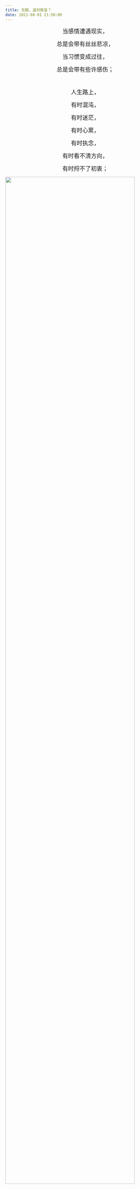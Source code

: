 ```yaml
---
title: 无眠，道何致盲？
date: 2021-08-01 21:50:00
---
```


<p style="text-align: center;"><span style="font-size: 18px;">当感情遭遇现实，</span></p>
<p style="text-align: center;"><span style="font-size: 18px;">总是会带有丝丝悲凉，</span></p>
<p style="text-align: center;"><span style="font-size: 18px;">当习惯变成过往，</span></p>
<p style="text-align: center;"><span style="font-size: 18px;">总是会带有些许感伤；</span></p>
<p><br></p>
<p style="text-align: center;"><span style="font-size: 18px;">人生路上，</span></p>
<p style="text-align: center;"><span style="font-size: 18px;">有时混沌，</span></p>
<p style="text-align: center;"><span style="font-size: 18px;">有时迷茫，</span></p>
<p style="text-align: center;"><span style="font-size: 18px;">有时心累，</span></p>
<p style="text-align: center;"><span style="font-size: 18px;">有时执念，</span></p>
<p style="text-align: center;"><span style="font-size: 18px;">有时看不清方向，</span></p>
<p style="text-align: center;"><span style="font-size: 18px;">有时捋不了初衷；</span></p>
<p><img data-s="300,640" data-type="jpeg" data-src="https://ssimg.frontenduse.top/image/2021/08/01/518b7b0c8a68f9d1563b0321630f4389.jpeg" data-ratio="1" data-w="640" style="vertical-align: middle;width: 90%;height: 90%;" src="https://ssimg.frontenduse.top/image/2021/08/01/518b7b0c8a68f9d1563b0321630f4389.jpeg"></p>
<p style="text-align: center;"><span style="font-size: 18px;">有些坚持，</span></p>
<p style="text-align: center;"><span style="font-size: 18px;">却换回渐行渐远，</span></p>
<p style="text-align: center;"><span style="font-size: 18px;">有些遇见，</span></p>
<p style="text-align: center;"><span style="font-size: 18px;">却来不及去多想；</span></p>
<p style="text-align: center;"><span style="font-size: 18px;">带刺前行，</span></p>
<p style="text-align: center;"><span style="font-size: 18px;">封闭了世界天窗，</span></p>
<p style="text-align: center;"><span style="font-size: 18px;">何惘希望，</span></p>
<p style="text-align: center;"><span style="font-size: 18px;">透不进一丝阳光；</span></p>
<p><br></p>
<p style="text-align: center;"><span style="font-size: 18px;">无眠的夜，</span></p>
<p style="text-align: center;"><span style="font-size: 18px;">多了也就没有知觉，</span></p>
<p style="text-align: center;"><span style="font-size: 18px;">沉醉的酒，</span></p>
<p style="text-align: center;"><span style="font-size: 18px;">喝了也能有歌就唱，</span></p>
<p style="text-align: center;"><span style="font-size: 18px;">迷人的烟，</span></p>
<p style="text-align: center;"><span style="font-size: 18px;">抽了也能还有一只，</span></p>
<p style="text-align: center;"><span style="font-size: 18px;">些许的人，</span></p>
<p style="text-align: center;"><span style="font-size: 18px;">见了也能继续心殇，</span></p>
<p style="text-align: center;"><span style="font-size: 18px;">感触的事，</span></p>
<p style="text-align: center;"><span style="font-size: 18px;">做了也能当做经历，</span></p>
<p style="text-align: center;"><span style="font-size: 18px;">恰如初见，</span></p>
<p style="text-align: center;"><span style="font-size: 18px;">想了也能遗憾难当。</span></p>
<p style="text-align: center;"><span style="font-size: 18px;"></span></p>
<p><img data-s="300,640" data-type="jpeg" data-src="https://ssimg.frontenduse.top/image/2021/08/01/17cb4bc50deaf502ed6e58dad9da2de0.jpeg" data-ratio="0.646484375" data-w="1024" style="vertical-align: middle;width: 90%;height: 90%;" src="https://ssimg.frontenduse.top/image/2021/08/01/17cb4bc50deaf502ed6e58dad9da2de0.jpeg"></p>
<p style="text-align: center;"><span style="font-size: 18px;"></span><br></p>
<p><br></p>
<p style="text-align: center;"><span style="font-size: 18px;">本想把生活过成诗，</span></p>
<p style="text-align: center;"><span style="font-size: 18px;">现实却让人燃起承受不了的滚烫，</span></p>
<p style="text-align: center;"><span style="font-size: 18px;">本想把生活过成画，</span></p>
<p style="text-align: center;"><span style="font-size: 18px;">习惯却让人依旧只能心存着憧憬；</span></p>
<p><br></p>
<p style="text-align: center;"><span style="font-size: 18px;">一步一步，</span></p>
<p style="text-align: center;"><span style="font-size: 18px;">走得其实很匆忙，</span></p>
<p style="text-align: center;"><span style="font-size: 18px;">忘记了该找谁同路；</span></p>
<p style="text-align: center;"><span style="font-size: 18px;">一路一路，</span></p>
<p style="text-align: center;"><span style="font-size: 18px;">遭遇太多的徘徊，</span></p>
<p style="text-align: center;"><span style="font-size: 18px;">丢失了该寻的自我。</span></p>
<p style="text-align: center;"><span style="font-size: 18px;"></span></p>
<p><img data-s="300,640" data-type="jpeg" data-src="https://ssimg.frontenduse.top/image/2021/08/01/6448b77c85c2b612e4085383effc8607.jpeg" data-ratio="1" data-w="600" style="vertical-align: middle;width: 90%;height: 90%;" src="https://ssimg.frontenduse.top/image/2021/08/01/6448b77c85c2b612e4085383effc8607.jpeg"></p>
<p style="text-align: center;"><span style="font-size: 18px;"></span><br></p>
<p><br></p>
<p style="text-align: center;"><span style="font-size: 18px;">时常，<br></span></p>
<p style="text-align: center;"><span style="font-size: 18px;">会浮现一个问题，</span></p>
<p style="text-align: center;"><span style="font-size: 18px;">我们花了太多的时间，</span></p>
<p style="text-align: center;"><span style="font-size: 18px;">到底，究竟，为何，</span></p>
<p style="text-align: center;"><span style="font-size: 18px;">是在追求着什么？</span></p>
<p style="text-align: center;"><span style="font-size: 18px;">一份感情？</span></p>
<p style="text-align: center;"><span style="font-size: 18px;">一点事业？</span></p>
<p style="text-align: center;"><span style="font-size: 18px;">一份宁静？</span></p>
<p style="text-align: center;"><span style="font-size: 18px;">一种喧闹？</span></p>
<p style="text-align: center;"><span style="font-size: 18px;">一个圆满？</span></p>
<p style="text-align: center;"><span style="font-size: 18px;">一段缘分？</span></p>
<p style="text-align: center;"><span style="font-size: 18px;">一种性格？</span></p>
<p style="text-align: center;"><span style="font-size: 18px;">一段旅途？</span></p>
<p style="text-align: center;"><span style="font-size: 18px;">一份经历？</span></p>
<p style="text-align: center;"><span style="font-size: 18px;">还是一次修行？</span></p>
<p style="text-align: center;"><span style="font-size: 18px;">孤寂既然与生俱来，</span></p>
<p style="text-align: center;"><span style="font-size: 18px;">那何不让它余生作伴。</span></p>
<p style="text-align: center;"><span style="font-size: 18px;">
<p style="text-align: center;"><span style="font-size: 18px;"></span></p>
<p><img data-s="300,640" data-type="jpeg" data-src="https://ssimg.frontenduse.top/image/2021/08/01/0fb2d6c6590473e8ffc46663f161cf3e.jpeg" data-ratio="2" data-w="1280" style="vertical-align: middle;width: 90%;height: 90%;" src="https://ssimg.frontenduse.top/image/2021/08/01/0fb2d6c6590473e8ffc46663f161cf3e.jpeg"></p>
<p style="text-align: center;"><span style="font-size: 18px;"></span><br></p>

来源链接：[https://mp.weixin.qq.com/s/G3lPfhtYuZdLoG0qQCSuRA](https://mp.weixin.qq.com/s/G3lPfhtYuZdLoG0qQCSuRA)